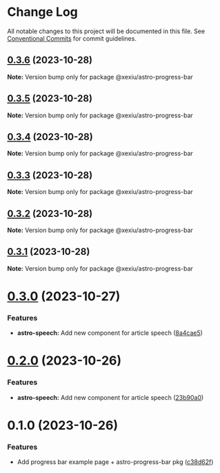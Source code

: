 # Change Log

All notable changes to this project will be documented in this file.
See [Conventional Commits](https://conventionalcommits.org) for commit guidelines.

## [0.3.6](https://github.com/xexiu/astro-components/compare/@xexiu/astro-progress-bar@0.3.5...@xexiu/astro-progress-bar@0.3.6) (2023-10-28)

**Note:** Version bump only for package @xexiu/astro-progress-bar





## [0.3.5](https://github.com/xexiu/astro-components/compare/@xexiu/astro-progress-bar@0.3.4...@xexiu/astro-progress-bar@0.3.5) (2023-10-28)

**Note:** Version bump only for package @xexiu/astro-progress-bar





## [0.3.4](https://github.com/xexiu/astro-components/compare/@xexiu/astro-progress-bar@0.3.3...@xexiu/astro-progress-bar@0.3.4) (2023-10-28)

**Note:** Version bump only for package @xexiu/astro-progress-bar





## [0.3.3](https://github.com/xexiu/astro-components/compare/@xexiu/astro-progress-bar@0.3.2...@xexiu/astro-progress-bar@0.3.3) (2023-10-28)

**Note:** Version bump only for package @xexiu/astro-progress-bar





## [0.3.2](https://github.com/xexiu/astro-components/compare/@xexiu/astro-progress-bar@0.3.1...@xexiu/astro-progress-bar@0.3.2) (2023-10-28)

**Note:** Version bump only for package @xexiu/astro-progress-bar





## [0.3.1](https://github.com/xexiu/astro-components/compare/@xexiu/astro-progress-bar@0.3.0...@xexiu/astro-progress-bar@0.3.1) (2023-10-28)

**Note:** Version bump only for package @xexiu/astro-progress-bar





# [0.3.0](https://github.com/xexiu/astro-components/compare/@xexiu/astro-progress-bar@0.2.0...@xexiu/astro-progress-bar@0.3.0) (2023-10-27)


### Features

* **astro-speech:** Add new component for article speech ([8a4cae5](https://github.com/xexiu/astro-components/commit/8a4cae588530d3ac88f5298f7a2265572d3ef92d))





# [0.2.0](https://github.com/xexiu/astro-components/compare/@xexiu/astro-progress-bar@0.1.0...@xexiu/astro-progress-bar@0.2.0) (2023-10-26)


### Features

* **astro-speech:** Add new component for article speech ([23b90a0](https://github.com/xexiu/astro-components/commit/23b90a0dc9cb946a3511c5a6dc70a16a65b4de3d))





# 0.1.0 (2023-10-26)


### Features

* Add progress bar example page + astro-progress-bar pkg ([c38d62f](https://github.com/xexiu/astro-components/commit/c38d62f54447d9ea5f46c4c6edc1a15557afc1ba))
